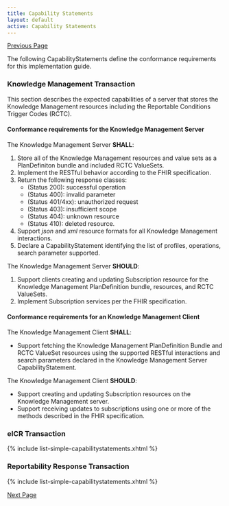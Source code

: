 ```yaml
---
title: Capability Statements
layout: default
active: Capability Statements
---
```


[Previous Page](Terminology.html)

The following CapabilityStatements define the conformance requirements for this implementation guide.

### Knowledge Management Transaction

This section describes the expected capabilities of a server that stores the Knowledge Management resources including the Reportable Conditions Trigger Codes (RCTC).  

#### Conformance requirements for the Knowledge Management Server

The Knowledge Management Server **SHALL**:

1. Store all of the Knowledge Management resources and value sets as a PlanDefiniton bundle and included RCTC ValueSets.
1. Implement the RESTful behavior according to the FHIR specification.
1. Return the following response classes:
   - (Status 200): successful operation
   - (Status 400): invalid parameter
   - (Status 401/4xx): unauthorized request
   - (Status 403): insufficient scope
   - (Status 404): unknown resource
   - (Status 410): deleted resource.
1. Support *json* and *xml* resource formats for all Knowledge Management interactions.
1. Declare a CapabilityStatement identifying the list of profiles, operations, search parameter supported.

The Knowledge Management Server **SHOULD**:

1. Support clients creating and updating Subscription resource for the Knowledge Management PlanDefinition bundle, resources, and RCTC ValueSets.
1. Implement Subscription services per the FHIR specification.


#### Conformance requirements for an Knowledge Management Client

The Knowledge Management Client **SHALL**:

- Support fetching the Knowledge Management PlanDefinition Bundle and RCTC ValueSet resources using the supported RESTful interactions and search parameters declared in the Knowledge Management Server CapabilityStatement.

The Knowledge Management Client **SHOULD**:

- Support creating and updating Subscription resources on the Knowledge Management server.
- Support receiving updates to subscriptions using one or more of the methods described in the FHIR specification.


### eICR Transaction
{% include list-simple-capabilitystatements.xhtml %}
### Reportability Response Transaction
{% include list-simple-capabilitystatements.xhtml %}

[Next Page](Downloads.html)